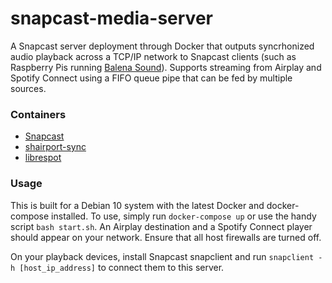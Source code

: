 # snapcast-media-server

A Snapcast server deployment through Docker that outputs syncrhonized audio playback across a TCP/IP network to Snapcast clients (such as Raspberry Pis running [Balena Sound](https://github.com/balenalabs/balena-sound)). Supports streaming from Airplay and Spotify Connect using a FIFO queue pipe that can be fed by multiple sources.

### Containers

- [Snapcast](https://github.com/badaix/snapcast)
- [shairport-sync](https://github.com/mikebrady/shairport-sync)
- [librespot](https://github.com/librespot-org/librespot)

### Usage

This is built for a Debian 10 system with the latest Docker and docker-compose installed. To use, simply run `docker-compose up` or use the handy script `bash start.sh`. An Airplay destination and a Spotify Connect player should appear on your network. Ensure that all host firewalls are turned off.

On your playback devices, install Snapcast snapclient and run `snapclient -h [host_ip_address]` to connect them to this server.
